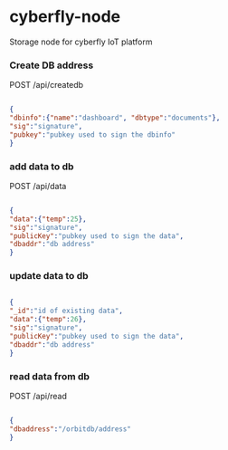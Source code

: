 # cyberfly-node
Storage node for cyberfly IoT platform


### Create DB address

POST /api/createdb

```json

{
"dbinfo":{"name":"dashboard", "dbtype":"documents"}, 
"sig":"signature", 
"pubkey":"pubkey used to sign the dbinfo"
}
```

### add data to db

POST /api/data

```json

{
"data":{"temp":25}, 
"sig":"signature", 
"publicKey":"pubkey used to sign the data", 
"dbaddr":"db address"
}
```


### update data to db

```json

{
"_id":"id of existing data",
"data":{"temp":26}, 
"sig":"signature", 
"publicKey":"pubkey used to sign the data", 
"dbaddr":"db address"
}
```

### read data from db

POST /api/read

```json

{
"dbaddress":"/orbitdb/address"
}
```
